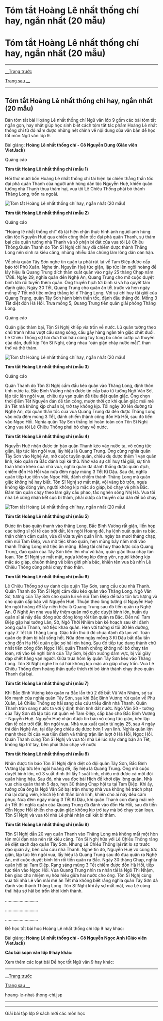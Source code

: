 # Tóm tắt Hoàng Lê nhất thống chí hay, ngắn nhất (20 mẫu)

# Tóm tắt Hoàng Lê nhất thống chí hay, ngắn nhất (20 mẫu)

* * *

[__Trang trước](https://vietjack.com/soan-van-lop-9/hoang-le-nhat-thong-chi.jsp)

[Trang sau __](https://vietjack.com/soan-van-lop-9/hoang-le-nhat-thong-chi.jsp)

* * *

## Tóm tắt Hoàng Lê nhất thống chí hay, ngắn nhất (20 mẫu)

Bản tóm tắt bài Hoàng Lê nhất thống chí Ngữ văn lớp 9 gồm các bài tóm tắt ngắn gọn, hay nhất giúp học sinh biết cách tóm tắt tác phẩm Hoàng Lê nhất thống chí từ đó nắm được những nét chính về nội dung của văn bản để học tốt môn Ngữ văn lớp 9.

Bài giảng: **Hoàng Lê nhất thống chí - Cô Nguyễn Dung (Giáo viên VietJack)**

Quảng cáo

**Tóm tắt Hoàng Lê nhất thống chí (mẫu 1)**

Hồi thứ mười bốn Hoàng Lê nhất thống chí tái hiện lại chiến thắng thần tốc đại phá quân Thanh của người anh hùng dân tộc Nguyễn Huệ, khiến quân tướng nhà Thanh thua thảm hại, vua tôi Lê Chiêu Thống phải bỏ thành Thăng Long, trốn ra ngoài.

![Tóm tắt Hoàng Lê nhất thống chí hay, ngắn nhất \(20 mẫu\)](https://vietjack.com/soan-van-lop-9/images/tom-tat-hoang-le-nhat-thong-chi-abs1.png)

**Tóm tắt Hoàng Lê nhất thống chí (mẫu 2)**

Quảng cáo

“Hoàng lê nhất thống chí” đã tái hiện chân thực hình ảnh người anh hùng dân tộc Nguyễn Huệ qua chiến công thần tốc đại phá quân Thanh, sự thảm bại của quân tướng nhà Thanh và số phận bi đát của vua tôi Lê Chiêu Thống.Quân Thanh do Tôn Sĩ Nghị chỉ huy đã chiếm được thành Thăng Long nên sinh ra kiêu căng, nhũng nhiễu dân chúng làm lòng dân oán hận. 

Về phía quân Tây Sơn nghe tin quân ta phải rút lui về Tam Điệp được cấp báo tới Phú Xuân. Nghe tin, Nguyễn Huệ tức giận, lập tức lên ngôi hoàng đế lấy hiệu là Quang Trung đích thân xuất quân vào ngày 25 tháng Chạp năm 1788. Ngày 29, nghĩa quân đến Nghệ An, Quang Trung cho mở cuộc duyệt binh lớn rồi tuyển thêm quân. Ông truyền hịch tới binh sĩ và hạ quyết tâm đánh giặc. Ngày 30 Tết, Quang Trung cho quân ăn tết trước và hẹn ngày mồng 7 Tết mở tiệc mừng thắng lợi ở Thăng Long. Với sự chỉ huy tài giỏi của Quang Trung, quân Tây Sơn hành binh thần tốc, đánh đâu thắng đó. Mồng 3 Tết diệt đồn Hà Hồi. Trưa mồng 5, Quang Trung tiến quân giải phóng Thăng Long. 

Quảng cáo

Quân giặc thảm bại, Tôn Sĩ Nghị khiếp vía trốn về nước. Lũ quân tướng theo chủ tranh nhau vượt cầu sang sông, cầu gãy hàng ngàn tên giặc chết đuối. Lê Chiêu Thống sợ hãi đưa thái hậu cũng tùy tùng bỏ chốn cướp cả thuyền của dân, đuổi kịp Tôn Sĩ Nghị, cùng nhau “oán giận chảy nước mắt”, than thở và thê thảm.

![Tóm tắt Hoàng Lê nhất thống chí hay, ngắn nhất \(20 mẫu\)](https://vietjack.com/soan-van-lop-9/images/tom-tat-hoang-le-nhat-thong-chi-abs2.png)

**Tóm tắt Hoàng Lê nhất thống chí (mẫu 3)**

Quảng cáo

Quân Thanh do Tôn Sĩ Nghị cầm đầu kéo quân vào Thăng Long, định thôn tính nước ta. Bắc Bình Vương nhận được tin cấp báo từ tướng Ngô Văn Sở, lập tức lên ngôi vua, chiêu dụ vạn quân để tiêu diệt quân giặc. Ông chọn thời điểm Tết Nguyên đán để tấn công, mượn thời cơ khi quân giặc mải mê ăn Tết mà không kịp chuẩn bị, trở tay không kịp. Tối ngày 30 lên đường từ Nghệ An, đội quân thần tốc của vua Quang Trung đã đến được Thăng Long vào nửa đêm mùng 3 Tết, đánh chiếm thành công đồn Hà Hồi, sau đó tiến vào Ngọc Hồi. Nghĩa quân Tây Sơn thắng lợi hoàn toàn còn Tôn Sĩ Nghị cùng vua tôi Lê Chiêu Thống phải bỏ chạy về nước.

**Tóm tắt Hoàng Lê nhất thống chí (mẫu 4)**

Nguyễn Huệ nhận được tin báo quân Thanh kéo vào nước ta, vô cùng tức giận, lập tức lên ngôi vua, lấy hiệu là Quang Trung. Ông cùng nghĩa quân Tây Sơn vào Nghệ An, mở cuộc tuyển quân, chiêu dụ được thêm 1 vạn quân lính, kéo quân ra Bắc đánh bại kẻ thù. Nhờ vào sự chỉ huy tài giỏi, sự tính toán khôn khéo của nhà vua, nghĩa quân đã đánh thắng được quân địch, chiếm đồn Hà Hồi vào nửa đêm ngày mùng 3 Tết Kỉ Dậu. Sau đó, nghĩa quân tiếp tục tiến vào Ngọc Hồi, đánh chiếm thành Thăng Long mà quân giặc không hề hay biết. Tôn Sĩ Nghị sợ mất mật, vội vàng bỏ trốn, ngựa không kịp đóng yên, người không kịp mặc áo giáp, bỏ chạy về phía Bắc. Đám tàn quân chạy theo làm gãy cầu phao, tắc nghẽn sông Nhị Hà. Vua tôi nhà Lê cũng nhận kết cục bi thảm, phải cướp cả thuyền của dân để bỏ chạy.

![Tóm tắt Hoàng Lê nhất thống chí hay, ngắn nhất \(20 mẫu\)](https://vietjack.com/soan-van-lop-9/images/tom-tat-hoang-le-nhat-thong-chi-abs3.png)

**Tóm tắt Hoàng Lê nhất thống chí (mẫu 5)**

Được tin báo quân thanh vào thăng Long, Bắc Bình Vương rất giận, liền họp các tướng sĩ rồi tế cáo trời đất, lên ngôi Hoàng đế, hạ lệnh xuất quân ra bắc, thân chinh cầm quân, vừa đi vừa tuyển quân lính. ngày ba mươi tháng chạp, đến núi Tam Điệp, vua mở tiệc khao quân, hẹn mùng bảy năm mới vào thành Thăng Long mở tiệc ăn mừng. Bằng tài chỉ huy thao lược của Quang Trung, đạo quân của Tây Sơn tiến lên như vũ bão, quân giặc thua chạy tán loạn. Tôn Sĩ Nghị sợ mất mật, ngựa không kịp đóng yên, người không kịp mặc áo giáp, chuồn thẳng về biên giới phía bắc, khiến tên vua bù nhìn Lê Chiêu Thống cũng phải chạy tháo thân.

**Tóm tắt Hoàng Lê nhất thống chí (mẫu 6)**

Lê Chiêu Thống sợ uy danh của quân Tây Sơn, sang cầu cứu nhà Thanh. Quân Thanh do Tôn Sĩ Nghị cầm đầu kéo quân vào Thăng Long. Ngô Văn Sở, tướng của Tây Sơn cho quân lui về núi Tam Điệp để bảo tồn lực lượng và cho quân cấp báo với Nguyễn Huệ. Thuận theo lòng tướng sĩ Nguyễn Huệ lên ngôi hoàng đế lấy niên hiệu là Quang Trung sau đó tiến quân ra Nghệ An. Ở Nghệ An nhà vua lấy thêm quân mở cuộc duyệt binh lớn, huấn dụ quân sĩ ai nấy đều đồng sức đồng lòng rồi tiến quân ra Bắc. Đến núi Tam Điệp gặp hai tướng Lân, Sở, Ngô Thời Nhiệm bàn kế hoạch sau khi đánh xong quân Thanh, mở tiệc khao quân. Hẹn với tướng sĩ tối 30 lên đường, ngày 7 Tết tới Thăng Long. Giặc trấn thủ ở đó chưa đánh đã tan vỡ. Toán quân do thám bị bắt sống hết. Nửa đêm ngày mồng 3 Kỉ Dậu bắt đầu tấn công đồn Hạ Hồi quân giặc sợ hãi xin hàng. Sau đó tiếp tục dang thành chữ nhất tiến công đồn Ngọc Hồi, quân Thanh chống không nổi bỏ chạy tán loạn, rơi vào kế nghi binh của Tây Sơn, bị dồn xuống đầm vực, bị vùi giày đạp chết hàng vạn người. Giữa trưa hôm ấy quân Tây Sơn kéo vào Thăng Long. Tôn Sĩ Nghị nghe tin sợ hãi không kịp mặc áo giáp chạy trốn. Vua Lê Chiêu Thống đem hoàng thân quốc thích rời bỏ kinh thành chạy theo quân Thanh đại bại.

**Tóm tắt Hoàng Lê nhất thống chí (mẫu 7)**

Khi Bắc Bình Vương kéo quân ra Bắc lần thứ 2 để bắt Vũ Văn Nhậm, sợ sự lớn mạnh của nghĩa quân Tây Sơn, sau khi Bắc Bình Vương rút quân về Phú Xuân, Lê Chiêu Thống sợ hãi sang cầu cứu triều đình nhà Thanh. Quân Thanh tràn sang nước ta với ý định thôn tính đất nước. Ngô Văn Sở - tướng của Tây Sơn đã lập tức rút quân về Tam Điệp, cấp báo cho Bắc Bình Vương - Nguyễn Huệ. Nguyễn Huệ nhận được tin báo vô cùng tức giận, bèn lập đàn tế cáo trời đất, lên ngôi vua. Nhà vua xuất quân từ ngày 25, sau 4 ngày thì đến Nghệ An, tại đây ông chiêu dụ được hơn 1 vạn lính. Nghĩa quân lớn mạnh theo lời của vua tiến đánh và thắng trận lần lượt ở Hà Hồi, Ngọc Hồi. Quân Thanh cùng Tôn Sĩ Nghị và vua tôi nhà Lê lúc này đang bận ăn Tết, không kịp trở tay, bèn phải tháo chạy về nước

**Tóm tắt Hoàng Lê nhất thống chí (mẫu 8)**

Nhận được tin báo Tôn Sĩ Nghị định diệt cỏ đội quân Tây Sơn, Bắc Bình Vương lập tức lên ngôi hoàng đế, lấy hiệu là Quang Trung. Ông mở cuộc duyệt binh lớn, cứ 3 suất đinh thì lấy 1 suất lính, chiêu mộ được cả một đội quân hùng hậu. Sau đó, nhà vua đọc bài Hịch để khơi dậy lòng quân. Nhà vua chia quân thành 5 đạo, hẹn 30 tháng Chạp hội tụ tại Tam Điệp. Khi ấy, tướng của ông là Ngô Văn Sở bại trận nhưng nhà vua không hề trách phạt mà lại động viên, khích lệ tinh thần binh lính, khiến cho ai nấy đều cảm phục. Nửa đêm ngày mùng 3 Tết Kỉ Dậu, khi quân Thanh còn đang mải mê ăn Tết thì nghĩa quân của Quang Trung đã đánh vào đồn Hà Hồi, sau đó tiến đến Ngọc Hồi khiến cho quân giặc không kịp trở tay mà bỏ chạy toán loạn. Tôn Sĩ Nghị và vua tôi nhà Lê phải nhận cái kết bi thảm.

**Tóm tắt Hoàng Lê nhất thống chí (mẫu 9)**

Tôn Sĩ Nghị dẫn 20 vạn quân Thanh vào Thăng Long mà không mất một hòn tên mũi đạn nào nên rất kiêu căng. Tôn Sĩ Nghị hứa với Lê Chiêu Thống rằng sẽ diệt sạch đạo quân Tây Sơn. Nhưng Lê Chiêu Thống lại rất lo sợ trước đạo quân ấy, bèn cầu cứu nhà Thanh. Nghe tin đó, Nguyễn Huệ vô cùng tức giận, lập tức lên ngôi vua, lấy hiệu là Quang Trung sau đó đưa quân ra Nghệ An, mở cuộc duyệt binh lớn rồi tiến quân ra Bắc. Ngày 30 tháng Chạp, nghĩa quân hội tại Tam Điệp. Rạng sáng mùng 3 Tết chiếm được đồn Hà Hồi, tiếp tục tiến vào Ngọc Hồi. Vua Quang Trung nhìn ra nhân tài là Ngô Thì Nhậm, bèn giao cho nhiệm vụ hòa hiếu giữa hai nước cho ông. Tôn Sĩ Nghị cùng vua tôi nhà Lê vẫn mải mê ăn Tết mà không biết rằng nghĩa quân Tây Sơn đã đánh vào thành Thăng Long. Tôn Sĩ Nghị khi ấy sợ mất mật, vua Lê cùng thái hậu sợ hãi bỏ trốn khỏi kinh thành.

...........................

...........................

...........................

Để học tốt bài học Hoàng Lê nhất thống chí lớp 9 hay khác:

Bài giảng: **Hoàng Lê nhất thống chí - Cô Nguyễn Ngọc Anh (Giáo viên VietJack)**

**Các bài soạn văn lớp 9 hay khác:**

Xem thêm các loạt bài Để học tốt Ngữ văn 9 hay khác:

* * *

[__Trang trước](https://vietjack.com/soan-van-lop-9/hoang-le-nhat-thong-chi.jsp)

[Trang sau __](https://vietjack.com/soan-van-lop-9/hoang-le-nhat-thong-chi.jsp)

hoang-le-nhat-thong-chi.jsp

* * *

* * *

Giải bài tập lớp 9 sách mới các môn học
